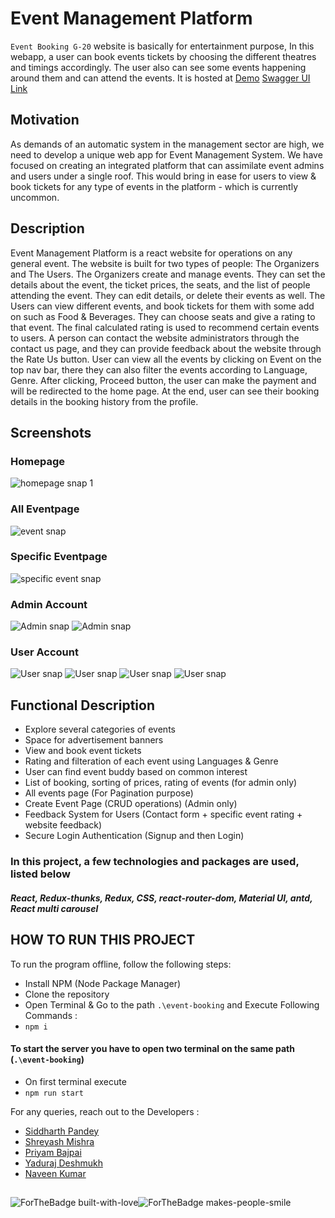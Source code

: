 # Event Management Platform
`Event Booking G-20` website is basically for entertainment purpose, In this webapp, a user can book events tickets by choosing the different theatres and timings accordingly. The user also can see some events happening around them and can attend the events. It is hosted at [Demo](https://g20eventbooking.netlify.app) 
[Swagger UI Link](https://chomspro.herokuapp.com/api/)

## Motivation
As demands of an automatic system in the management sector are high, we need to develop a unique web app for Event Management System. 
We have focused on creating an integrated platform that can assimilate event admins and users under a single roof. This would bring in ease for users to view & book tickets for any type of events in the platform - which is currently uncommon. 
## Description
Event Management Platform is a react website for operations on any general event. The website is built for two types of people: The Organizers and The Users.
The Organizers create and manage events. They can set the details about the event, the ticket prices, the seats, and the list of people attending the event. They can edit details, or delete their events as well.
The Users can view different events, and book tickets for them with some add on such as Food & Beverages. They can choose seats and give a rating to that event. The final calculated rating is used to recommend certain events to users.
A person can contact the website administrators through the contact us page, and they can provide feedback about the website through the Rate Us button. User can view all the events by clicking on Event on the top nav bar, there they can also filter the events according to Language, Genre.
After clicking, Proceed button, the user can make the payment and will be redirected to the home page. At the end, user can see their booking details in the booking history from the profile.



## Screenshots
### Homepage
![homepage snap 1](https://github.com/Shreyashm16/Event-Booking-Website/blob/main/Screenshot/home.PNG)

### All Eventpage
![event snap](https://github.com/Shreyashm16/Event-Booking-Website/blob/main/Screenshot/event.PNG)
### Specific Eventpage
![specific event snap](https://github.com/Shreyashm16/Event-Booking-Website/blob/main/Screenshot/specific.PNG)

### Admin Account
![Admin snap](https://github.com/Shreyashm16/Event-Booking-Website/blob/main/Screenshot/admin1.PNG)
![Admin snap](https://github.com/Shreyashm16/Event-Booking-Website/blob/main/Screenshot/admin2.PNG)

### User Account
![User snap](https://github.com/Shreyashm16/Event-Booking-Website/blob/main/Screenshot/user2.PNG)
![User snap](https://github.com/Shreyashm16/Event-Booking-Website/blob/main/Screenshot/user3.PNG)
![User snap](https://github.com/Shreyashm16/Event-Booking-Website/blob/main/Screenshot/user4.PNG)
![User snap](https://github.com/Shreyashm16/Event-Booking-Website/blob/main/Screenshot/user5.PNG)

## Functional Description

* Explore several categories of events
* Space for advertisement banners
* View and book event tickets
* Rating and filteration of each event using Languages & Genre
* User can find event buddy based on common interest
* List of booking, sorting of prices, rating of events (for admin only)
* All events page (For Pagination purpose)
* Create Event Page (CRUD operations) (Admin only)
* Feedback System for Users (Contact form + specific event rating + website feedback)
* Secure Login Authentication (Signup and then Login)

### In this project, a few technologies and packages are used, listed below
##### React, Redux-thunks, Redux, CSS, react-router-dom, Material UI, antd, React multi carousel


## HOW TO RUN THIS PROJECT

To run the program offline, follow the following steps:
* Install NPM (Node Package Manager)
* Clone the repository
* Open Terminal & Go to the path `.\event-booking` and Execute Following Commands  :
* `npm i`

#### To start the server you have to open two terminal on the same path (`.\event-booking`)
* On first terminal execute
* `npm run start`

For any queries, reach out to the Developers :

* [Siddharth Pandey](mailto:siddharth25pandey@gmail.com)
* [Shreyash Mishra](mailto:shreyashm1601@gmail.com) 
* [Priyam Bajpai](mailto:priyambajpai@yahoo.in) 
* [Yaduraj Deshmukh](mailto:yadurajdeshmukh2.303@gmail.com)
* [Naveen Kumar](mailto:naveenkumar.k19@gmail.com)

##
![ForTheBadge built-with-love](http://ForTheBadge.com/images/badges/built-with-love.svg)![ForTheBadge makes-people-smile](http://ForTheBadge.com/images/badges/makes-people-smile.svg)
